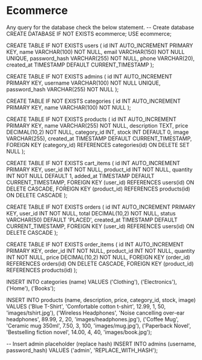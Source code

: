 # Ecommerce
Any query for the database check the below statement.
-- Create database
CREATE DATABASE IF NOT EXISTS ecommerce;
USE ecommerce;

CREATE TABLE IF NOT EXISTS users (
  id INT AUTO_INCREMENT PRIMARY KEY,
  name VARCHAR(100) NOT NULL,
  email VARCHAR(150) NOT NULL UNIQUE,
  password_hash VARCHAR(255) NOT NULL,
  phone VARCHAR(20),
  created_at TIMESTAMP DEFAULT CURRENT_TIMESTAMP
);

CREATE TABLE IF NOT EXISTS admins (
  id INT AUTO_INCREMENT PRIMARY KEY,
  username VARCHAR(100) NOT NULL UNIQUE,
  password_hash VARCHAR(255) NOT NULL
);

CREATE TABLE IF NOT EXISTS categories (
  id INT AUTO_INCREMENT PRIMARY KEY,
  name VARCHAR(100) NOT NULL
);

CREATE TABLE IF NOT EXISTS products (
  id INT AUTO_INCREMENT PRIMARY KEY,
  name VARCHAR(255) NOT NULL,
  description TEXT,
  price DECIMAL(10,2) NOT NULL,
  category_id INT,
  stock INT DEFAULT 0,
  image VARCHAR(255),
  created_at TIMESTAMP DEFAULT CURRENT_TIMESTAMP,
  FOREIGN KEY (category_id) REFERENCES categories(id) ON DELETE SET NULL
);

CREATE TABLE IF NOT EXISTS cart_items (
  id INT AUTO_INCREMENT PRIMARY KEY,
  user_id INT NOT NULL,
  product_id INT NOT NULL,
  quantity INT NOT NULL DEFAULT 1,
  added_at TIMESTAMP DEFAULT CURRENT_TIMESTAMP,
  FOREIGN KEY (user_id) REFERENCES users(id) ON DELETE CASCADE,
  FOREIGN KEY (product_id) REFERENCES products(id) ON DELETE CASCADE
);

CREATE TABLE IF NOT EXISTS orders (
  id INT AUTO_INCREMENT PRIMARY KEY,
  user_id INT NOT NULL,
  total DECIMAL(10,2) NOT NULL,
  status VARCHAR(50) DEFAULT 'PLACED',
  created_at TIMESTAMP DEFAULT CURRENT_TIMESTAMP,
  FOREIGN KEY (user_id) REFERENCES users(id) ON DELETE CASCADE
);

CREATE TABLE IF NOT EXISTS order_items (
  id INT AUTO_INCREMENT PRIMARY KEY,
  order_id INT NOT NULL,
  product_id INT NOT NULL,
  quantity INT NOT NULL,
  price DECIMAL(10,2) NOT NULL,
  FOREIGN KEY (order_id) REFERENCES orders(id) ON DELETE CASCADE,
  FOREIGN KEY (product_id) REFERENCES products(id)
);

INSERT INTO categories (name) VALUES ('Clothing'), ('Electronics'), ('Home'), ('Books');

INSERT INTO products (name, description, price, category_id, stock, image) VALUES
('Blue T-Shirt', 'Comfortable cotton t-shirt', 12.99, 1, 50, 'images/tshirt.jpg'),
('Wireless Headphones', 'Noise cancelling over-ear headphones', 89.99, 2, 20, 'images/headphones.jpg'),
('Coffee Mug', 'Ceramic mug 350ml', 7.50, 3, 100, 'images/mug.jpg'),
('Paperback Novel', 'Bestselling fiction novel', 14.00, 4, 40, 'images/book.jpg');

-- Insert admin placeholder (replace hash)
INSERT INTO admins (username, password_hash) VALUES ('admin', 'REPLACE_WITH_HASH');
